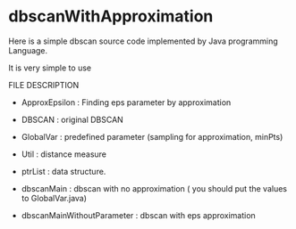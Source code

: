 # dbscanWithApproximation

Here is a simple dbscan source code implemented by Java programming Language. 

It is very simple to use



FILE DESCRIPTION
- ApproxEpsilon : Finding eps parameter by approximation
- DBSCAN : original DBSCAN
- GlobalVar : predefined parameter (sampling for approximation, minPts)
- Util : distance measure
- ptrList : data structure.

- dbscanMain : dbscan with no approximation ( you should put the values to GlobalVar.java)
- dbscanMainWithoutParameter : dbscan with eps approximation


